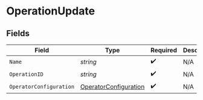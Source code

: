 # OperationUpdate


## Fields

| Field                                                                 | Type                                                                  | Required                                                              | Description                                                           |
| --------------------------------------------------------------------- | --------------------------------------------------------------------- | --------------------------------------------------------------------- | --------------------------------------------------------------------- |
| `Name`                                                                | *string*                                                              | :heavy_check_mark:                                                    | N/A                                                                   |
| `OperationID`                                                         | *string*                                                              | :heavy_check_mark:                                                    | N/A                                                                   |
| `OperatorConfiguration`                                               | [OperatorConfiguration](../../models/shared/operatorconfiguration.md) | :heavy_check_mark:                                                    | N/A                                                                   |